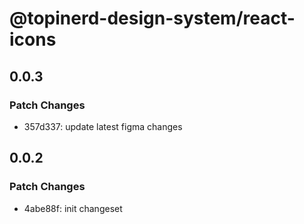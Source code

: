 # @topinerd-design-system/react-icons

## 0.0.3

### Patch Changes

- 357d337: update latest figma changes

## 0.0.2

### Patch Changes

- 4abe88f: init changeset
